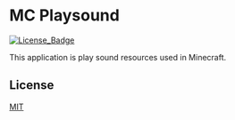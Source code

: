 # MC Playsound

[![License_Badge][]][License]
<!-- [![CI_Badge][]][CI] -->
<!-- ![Version_Badge][] -->

This application is play sound resources used in Minecraft.

## License

[MIT](License)

<!-- Links -->

[License_Badge]: https://img.shields.io/github/license/MT224244/mc-playsound
[CI_Badge]: https://img.shields.io/github/workflow/status/MT224244/mc-playsound/CI?logo=github&label=CI
[Version_Badge]: https://img.shields.io/github/package-json/v/MT224244/mc-playsound

[License]:./LICENSE
[CI]: https://github.com/TheSkyBlock/tsb-serverchat/actions?query=workflow%3ACI
